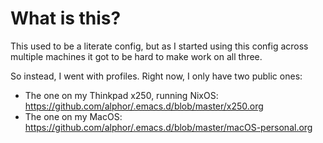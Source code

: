 # What is this?
This used to be a literate config, but as I started using this config across multiple machines it got to be hard to make work on all three.

So instead, I went with profiles. Right now, I only have two public ones:
- The one on my Thinkpad x250, running NixOS: https://github.com/alphor/.emacs.d/blob/master/x250.org
- The one on my MacOS: https://github.com/alphor/.emacs.d/blob/master/macOS-personal.org


